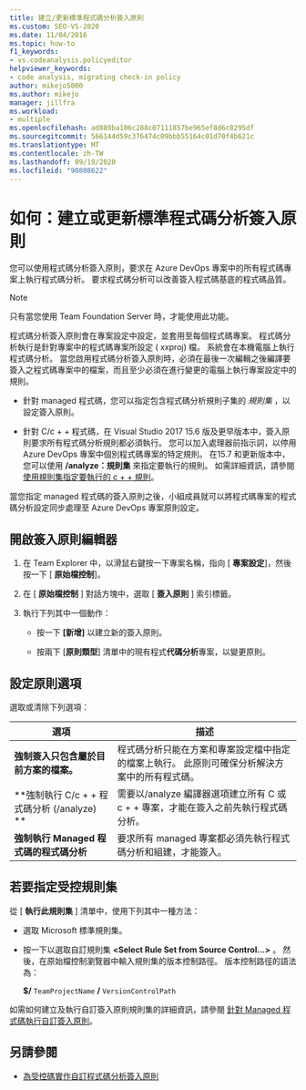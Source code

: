 ```yaml
---
title: 建立/更新標準程式碼分析簽入原則
ms.custom: SEO-VS-2020
ms.date: 11/04/2016
ms.topic: how-to
f1_keywords:
- vs.codeanalysis.policyeditor
helpviewer_keywords:
- code analysis, migrating check-in policy
author: mikejo5000
ms.author: mikejo
manager: jillfra
ms.workload:
- multiple
ms.openlocfilehash: ad889ba106c288c07111857be965ef8d6c8295df
ms.sourcegitcommit: 566144d59c376474c09bbb55164c01d70f4b621c
ms.translationtype: MT
ms.contentlocale: zh-TW
ms.lasthandoff: 09/19/2020
ms.locfileid: "90808622"
---
```

# <a name="how-to-create-or-update-standard-code-analysis-check-in-policies"></a>如何：建立或更新標準程式碼分析簽入原則

您可以使用程式碼分析簽入原則，要求在 Azure DevOps 專案中的所有程式碼專案上執行程式碼分析。 要求程式碼分析可以改善簽入程式碼基底的程式碼品質。

> [!NOTE]
> 只有當您使用 Team Foundation Server 時，才能使用此功能。

程式碼分析簽入原則會在專案設定中設定，並套用至每個程式碼專案。 程式碼分析執行是針對專案中的程式碼專案所設定 ( xxproj) 檔。 系統會在本機電腦上執行程式碼分析。 當您啟用程式碼分析簽入原則時，必須在最後一次編輯之後編譯要簽入之程式碼專案中的檔案，而且至少必須在進行變更的電腦上執行專案設定中的規則。

- 針對 managed 程式碼，您可以指定包含程式碼分析規則子集的 *規則集* ，以設定簽入原則。

- 針對 C/c + + 程式碼，在 Visual Studio 2017 15.6 版及更早版本中，簽入原則要求所有程式碼分析規則都必須執行。 您可以加入處理器前指示詞，以停用 Azure DevOps 專案中個別程式碼專案的特定規則。 在15.7 和更新版本中，您可以使用 **/analyze：規則集** 來指定要執行的規則。 如需詳細資訊，請參閱 [使用規則集指定要執行的 c + + 規則](/cpp/code-quality/using-rule-sets-to-specify-the-cpp-rules-to-run)。

當您指定 managed 程式碼的簽入原則之後，小組成員就可以將程式碼專案的程式碼分析設定同步處理至 Azure DevOps 專案原則設定。

## <a name="to-open-the-check-in-policy-editor"></a>開啟簽入原則編輯器

1. 在 Team Explorer 中，以滑鼠右鍵按一下專案名稱，指向 [ **專案設定**]，然後按一下 [ **原始檔控制**]。

1. 在 [ **原始檔控制** ] 對話方塊中，選取 [ **簽入原則** ] 索引標籤。

1. 執行下列其中一個動作：

    - 按一下 **[新增]** 以建立新的簽入原則。

    - 按兩下 [**原則類型**] 清單中的現有程式**代碼分析**專案，以變更原則。

## <a name="to-set-policy-options"></a>設定原則選項

選取或清除下列選項：

|選項|描述|
|------------|-----------------|
|**強制簽入只包含屬於目前方案的檔案。**|程式碼分析只能在方案和專案設定檔中指定的檔案上執行。 此原則可確保分析解決方案中的所有程式碼。|
|**強制執行 C/c + + 程式碼分析 (/analyze) **|需要以/analyze 編譯器選項建立所有 C 或 c + + 專案，才能在簽入之前先執行程式碼分析。|
|**強制執行 Managed 程式碼的程式碼分析**|要求所有 managed 專案都必須先執行程式碼分析和組建，才能簽入。|

## <a name="to-specify-a-managed-rule-set"></a>若要指定受控規則集

從 [ **執行此規則集** ] 清單中，使用下列其中一種方法：

- 選取 Microsoft 標準規則集。

- 按一下以選取自訂規則集 **\<Select Rule Set from Source Control...>** 。 然後，在原始檔控制瀏覽器中輸入規則集的版本控制路徑。 版本控制路徑的語法為：

   **$/** `TeamProjectName` **/** `VersionControlPath`

如需如何建立及執行自訂簽入原則規則集的詳細資訊，請參閱 [針對 Managed 程式碼執行自訂簽入原則](../code-quality/implementing-custom-code-analysis-check-in-policies-for-managed-code.md)。

## <a name="see-also"></a>另請參閱

- [為受控碼實作自訂程式碼分析簽入原則](../code-quality/implementing-custom-code-analysis-check-in-policies-for-managed-code.md)

